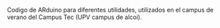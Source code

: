 Codigo de ARduino para diferentes utilidades, utilizados en el campus de verano del Campus Tec (UPV campus de alcoi).
